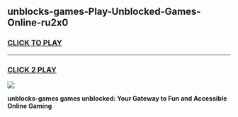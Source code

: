 
## unblocks-games-Play-Unblocked-Games-Online-ru2x0
<h3>
<a href="https://premium76.site?title=unblocks-games&ref=25A">CLICK TO PLAY</a></h3>
<hr>

<h3>
<a href="https://premium76.site?title=unblocks-games&ref=25A">CLICK 2 PLAY</a>
  
</h3>

<a href="https://premium76.site?title=unblocks-games&ref=25A"><img src="https://clearcache.store/games.png"></a>


**unblocks-games games unblocked: Your Gateway to Fun and Accessible Online Gaming**
